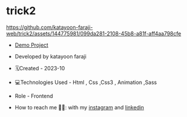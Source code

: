 # trick2
https://github.com/katayoon-faraji-web/trick2/assets/144775981/099da281-2108-45b8-a81f-aff4aa798cfe

- [Demo Project](https://katayoon-faraji-web.github.io/trick2/)

- Developed by katayoon faraji

- 🗓️Created - 2023-10

- 💻Technologies Used - Html , Css ,Css3 , Animation ,Sass

- Role - Frontend

- How to reach me 👩🏻: with my [instagram](https://instagram.com/katayoon_faraji_web) and [linkedin](https://www.linkedin.com/in/katayoon-faraji-web-3b722b207r)
